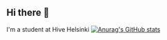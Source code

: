 ## Hi there 👋
I'm a student at Hive Helsinki
[![Anurag's GitHub stats](https://github-readme-stats.vercel.app/api?username=hieutrpham)](https://github.com/hieutrpham/github-readme-stats)
<!--
**hieutrpham/hieutrpham** is a ✨ _special_ ✨ repository because its `README.md` (this file) appears on your GitHub profile.

Here are some ideas to get you started:

- 🔭 I’m currently working on ...
- 🌱 I’m currently learning ...
- 👯 I’m looking to collaborate on ...
- 🤔 I’m looking for help with ...
- 💬 Ask me about ...
- 📫 How to reach me: ...
- 😄 Pronouns: ...
- ⚡ Fun fact: ...
-->
